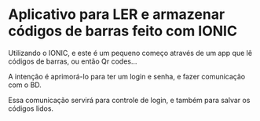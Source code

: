 # Aplicativo para LER e armazenar códigos de barras feito com IONIC

Utilizando o IONIC, e este é um pequeno começo através de um app que
lê códigos de barras, ou então Qr codes...

A intenção é aprimorá-lo para ter um login e senha, e fazer comunicação com o BD.

Essa comunicação servirá para controle de login, e também para salvar os códigos lidos.
